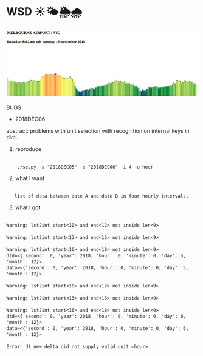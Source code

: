 # WSD ☀️🌤️🌦️🌧️                                 

![WSD: latest weather](https://github.com/peterrenshaw/wsd/blob/master/www/latest-simple-weather.png)

BUGS

* 2018DEC06

abstract: problems with unit selection with recognition on internal keys in dict.

1) reproduce

```

    ./se.py -s "2018DEC05" -e "2018DEC06" -i 4 -u hour

```

2) what I want

```

   list of data between date A and date B in four hourly intervals.

```

3) what I got

```

Warning: lst2int start<10> and end<12> not inside len<9>

Warning: lst2int start<13> and end<15> not inside len<9>

Warning: lst2int start<16> and end<18> not inside len<9>
dtd=<{'second': 0, 'year': 2018, 'hour': 0, 'minute': 0, 'day': 5, 'month': 12}>
data=<{'second': 0, 'year': 2018, 'hour': 0, 'minute': 0, 'day': 5, 'month': 12}>

Warning: lst2int start<10> and end<12> not inside len<9>

Warning: lst2int start<13> and end<15> not inside len<9>

Warning: lst2int start<16> and end<18> not inside len<9>
dtd=<{'second': 0, 'year': 2018, 'hour': 0, 'minute': 0, 'day': 6, 'month': 12}>
data=<{'second': 0, 'year': 2018, 'hour': 0, 'minute': 0, 'day': 6, 'month': 12}>

Error: dt_new_delta did not supply valid unit <hour>

```


